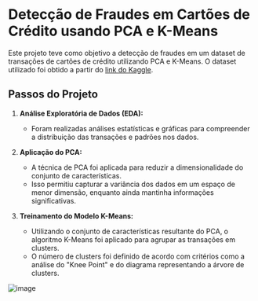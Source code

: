 # Detecção de Fraudes em Cartões de Crédito usando PCA e K-Means

Este projeto teve como objetivo a detecção de fraudes em um dataset de transações de cartões de crédito utilizando PCA e K-Means. O dataset utilizado foi obtido a partir do [link do Kaggle](https://www.kaggle.com/datasets/arjunbhasin2013/ccdata).

## Passos do Projeto

1. **Análise Exploratória de Dados (EDA):**
   - Foram realizadas análises estatísticas e gráficas para compreender a distribuição das transações e padrões nos dados.
     
2. **Aplicação do PCA:**
   - A técnica de PCA foi aplicada para reduzir a dimensionalidade do conjunto de características.
   - Isso permitiu capturar a variância dos dados em um espaço de menor dimensão, enquanto ainda mantinha informações significativas.

3. **Treinamento do Modelo K-Means:**
   - Utilizando o conjunto de características resultante do PCA, o algoritmo K-Means foi aplicado para agrupar as transações em clusters.
   - O número de clusters foi definido de acordo com critérios como a análise do "Knee Point" e do diagrama representando a árvore de clusters.
  
![image](https://github.com/guilhermegobbo/Credit-Card-Fraud/assets/136920721/913b6cdf-4c54-43dc-b6d0-33caa2cb49f8)

